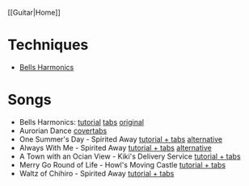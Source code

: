 [[Guitar|Home]]
# Techniques

- [Bells Harmonics](https://www.youtube.com/watch?v=F0zwSrNgif4)

# Songs

- Bells Harmonics: [tutorial](https://www.youtube.com/watch?v=F0zwSrNgif4&list=PLPh8w8OAMKUxCCvbk5zC9-tXOOUqWvKaT) [tabs](https://tabs.ultimate-guitar.com/tab/alan-gogoll/bells-harmonics-tabs-2260497) [original](https://www.youtube.com/watch?v=7cgsCBpAZQg)
- Aurorian Dance [cover](https://www.youtube.com/watch?v=v-JUATHmMzg)[tabs](https://tabs.ultimate-guitar.com/tab/nujabes/aruarian-dance-tabs-967199)
- One Summer's Day - Spirited Away [tutorial + tabs](https://www.youtube.com/watch?v=Y2YWbZrWVLw) [alternative](https://www.youtube.com/watch?v=jRFRq1EEID0)
- Always With Me - Spirited Away [tutorial + tabs](https://www.youtube.com/watch?v=5w5oRUAp8oM) [alternative](https://www.youtube.com/watch?v=lkZ2NHIaBnE)
- A Town with an Ocian View - Kiki's Delivery Service [tutorial + tabs](https://www.youtube.com/watch?v=Gss8B84IRgo)
- Merry Go Round of Life - Howl's Moving Castle [tutorial + tabs](https://www.youtube.com/watch?v=eAV3318yNoM)
- Waltz of Chihiro - Spirited Away [tutorial + tabs](https://www.youtube.com/watch?v=A3lpFT_4FQM)